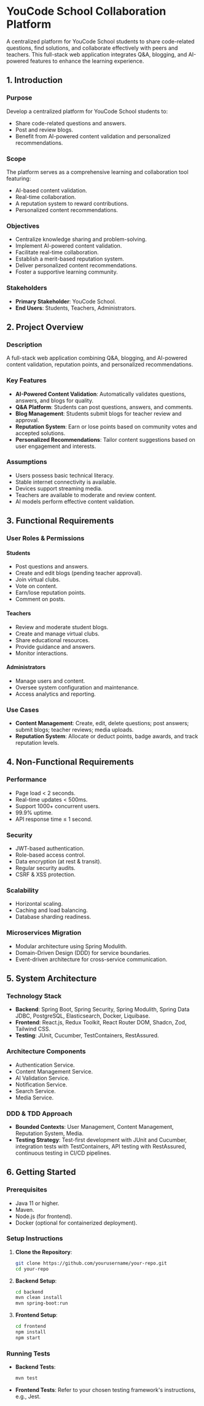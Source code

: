 # YouCode School Collaboration Platform

A centralized platform for YouCode School students to share code-related questions, find solutions, and collaborate effectively with peers and teachers. This full-stack web application integrates Q&A, blogging, and AI-powered features to enhance the learning experience.

## 1. Introduction

### Purpose

Develop a centralized platform for YouCode School students to:

- Share code-related questions and answers.
- Post and review blogs.
- Benefit from AI-powered content validation and personalized recommendations.

### Scope

The platform serves as a comprehensive learning and collaboration tool featuring:

- AI-based content validation.
- Real-time collaboration.
- A reputation system to reward contributions.
- Personalized content recommendations.

### Objectives

- Centralize knowledge sharing and problem-solving.
- Implement AI-powered content validation.
- Facilitate real-time collaboration.
- Establish a merit-based reputation system.
- Deliver personalized content recommendations.
- Foster a supportive learning community.

### Stakeholders

- **Primary Stakeholder**: YouCode School.
- **End Users**: Students, Teachers, Administrators.

## 2. Project Overview

### Description

A full-stack web application combining Q&A, blogging, and AI-powered content validation, reputation points, and personalized recommendations.

### Key Features

- **AI-Powered Content Validation**: Automatically validates questions, answers, and blogs for quality.
- **Q&A Platform**: Students can post questions, answers, and comments.
- **Blog Management**: Students submit blogs for teacher review and approval.
- **Reputation System**: Earn or lose points based on community votes and accepted solutions.
- **Personalized Recommendations**: Tailor content suggestions based on user engagement and interests.

### Assumptions

- Users possess basic technical literacy.
- Stable internet connectivity is available.
- Devices support streaming media.
- Teachers are available to moderate and review content.
- AI models perform effective content validation.

## 3. Functional Requirements

### User Roles & Permissions

#### Students

- Post questions and answers.
- Create and edit blogs (pending teacher approval).
- Join virtual clubs.
- Vote on content.
- Earn/lose reputation points.
- Comment on posts.

#### Teachers

- Review and moderate student blogs.
- Create and manage virtual clubs.
- Share educational resources.
- Provide guidance and answers.
- Monitor interactions.

#### Administrators

- Manage users and content.
- Oversee system configuration and maintenance.
- Access analytics and reporting.

### Use Cases

- **Content Management**: Create, edit, delete questions; post answers; submit blogs; teacher reviews; media uploads.
- **Reputation System**: Allocate or deduct points, badge awards, and track reputation levels.

## 4. Non-Functional Requirements

### Performance

- Page load < 2 seconds.
- Real-time updates < 500ms.
- Support 1000+ concurrent users.
- 99.9% uptime.
- API response time ≤ 1 second.

### Security

- JWT-based authentication.
- Role-based access control.
- Data encryption (at rest & transit).
- Regular security audits.
- CSRF & XSS protection.

### Scalability

- Horizontal scaling.
- Caching and load balancing.
- Database sharding readiness.

### Microservices Migration

- Modular architecture using Spring Modulith.
- Domain-Driven Design (DDD) for service boundaries.
- Event-driven architecture for cross-service communication.

## 5. System Architecture

### Technology Stack

- **Backend**: Spring Boot, Spring Security, Spring Modulith, Spring Data JDBC, PostgreSQL, Elasticsearch, Docker, Liquibase.
- **Frontend**: React.js, Redux Toolkit, React Router DOM, Shadcn, Zod, Tailwind CSS.
- **Testing**: JUnit, Cucumber, TestContainers, RestAssured.

### Architecture Components

- Authentication Service.
- Content Management Service.
- AI Validation Service.
- Notification Service.
- Search Service.
- Media Service.

### DDD & TDD Approach

- **Bounded Contexts**: User Management, Content Management, Reputation System, Media.
- **Testing Strategy**: Test-first development with JUnit and Cucumber, integration tests with TestContainers, API testing with RestAssured, continuous testing in CI/CD pipelines.

## 6. Getting Started

### Prerequisites

- Java 11 or higher.
- Maven.
- Node.js (for frontend).
- Docker (optional for containerized deployment).

### Setup Instructions

1. **Clone the Repository**:
   ```bash
   git clone https://github.com/yourusername/your-repo.git
   cd your-repo
   ```

2. **Backend Setup**:
   ```bash
   cd backend
   mvn clean install
   mvn spring-boot:run
   ```

3. **Frontend Setup**:
   ```bash
   cd frontend
   npm install
   npm start
   ```

### Running Tests

- **Backend Tests**:
  ```bash
  mvn test
  ```
- **Frontend Tests**: Refer to your chosen testing framework's instructions, e.g., Jest.


